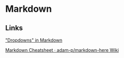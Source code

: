 # Markdown

## Links

["Dropdowns" in Markdown](https://gist.github.com/citrusui/07978f14b11adada364ff901e27c7f61)

[Markdown Cheatsheet · adam-p/markdown-here Wiki](https://github.com/adam-p/markdown-here/wiki/Markdown-Cheatsheet)

